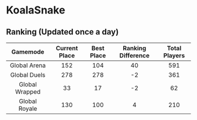 # KoalaSnake

## Ranking (Updated once a day)
| Gamemode | Current Place | Best Place | Ranking Difference | Total Players |
|:--------:|:-------------:|:----------:|:------------------:|:-------------:|
| Global Arena | 152 | 104 | 40 | 591 |
| Global Duels | 278 | 278 | -2 | 361 |
| Global Wrapped | 33 | 17 | -2 | 62 |
| Global Royale | 130 | 100 | 4 | 210 |

